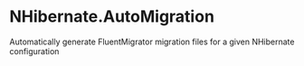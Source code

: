 NHibernate.AutoMigration
========================

Automatically generate FluentMigrator migration files for a given NHibernate configuration
